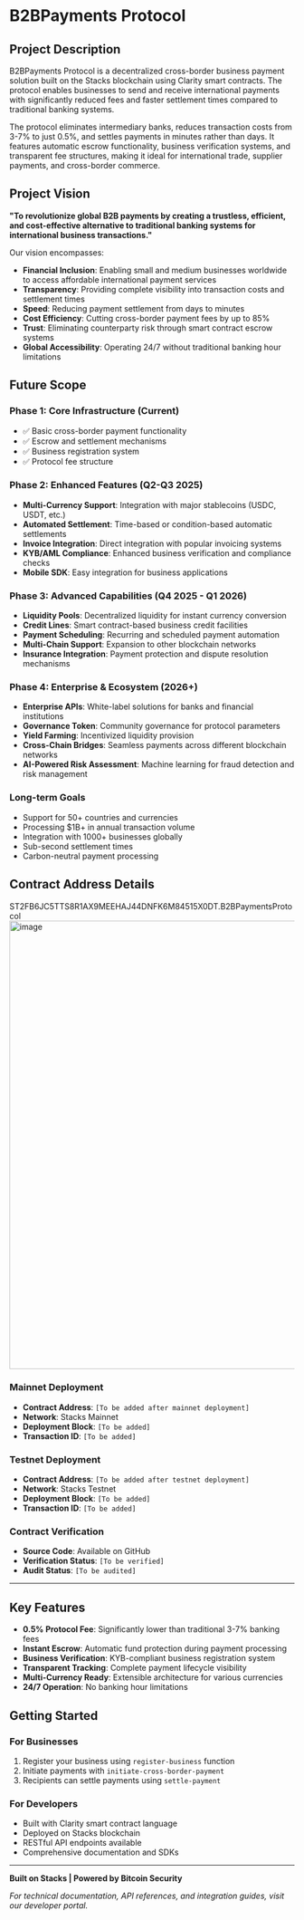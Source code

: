 # B2BPayments Protocol

## Project Description

B2BPayments Protocol is a decentralized cross-border business payment solution built on the Stacks blockchain using Clarity smart contracts. The protocol enables businesses to send and receive international payments with significantly reduced fees and faster settlement times compared to traditional banking systems.

The protocol eliminates intermediary banks, reduces transaction costs from 3-7% to just 0.5%, and settles payments in minutes rather than days. It features automatic escrow functionality, business verification systems, and transparent fee structures, making it ideal for international trade, supplier payments, and cross-border commerce.

## Project Vision

**"To revolutionize global B2B payments by creating a trustless, efficient, and cost-effective alternative to traditional banking systems for international business transactions."**

Our vision encompasses:

- **Financial Inclusion**: Enabling small and medium businesses worldwide to access affordable international payment services
- **Transparency**: Providing complete visibility into transaction costs and settlement times
- **Speed**: Reducing payment settlement from days to minutes
- **Cost Efficiency**: Cutting cross-border payment fees by up to 85%
- **Trust**: Eliminating counterparty risk through smart contract escrow systems
- **Global Accessibility**: Operating 24/7 without traditional banking hour limitations

## Future Scope

### Phase 1: Core Infrastructure (Current)
- ✅ Basic cross-border payment functionality
- ✅ Escrow and settlement mechanisms
- ✅ Business registration system
- ✅ Protocol fee structure

### Phase 2: Enhanced Features (Q2-Q3 2025)
- **Multi-Currency Support**: Integration with major stablecoins (USDC, USDT, etc.)
- **Automated Settlement**: Time-based or condition-based automatic settlements
- **Invoice Integration**: Direct integration with popular invoicing systems
- **KYB/AML Compliance**: Enhanced business verification and compliance checks
- **Mobile SDK**: Easy integration for business applications

### Phase 3: Advanced Capabilities (Q4 2025 - Q1 2026)
- **Liquidity Pools**: Decentralized liquidity for instant currency conversion
- **Credit Lines**: Smart contract-based business credit facilities
- **Payment Scheduling**: Recurring and scheduled payment automation
- **Multi-Chain Support**: Expansion to other blockchain networks
- **Insurance Integration**: Payment protection and dispute resolution mechanisms

### Phase 4: Enterprise & Ecosystem (2026+)
- **Enterprise APIs**: White-label solutions for banks and financial institutions
- **Governance Token**: Community governance for protocol parameters
- **Yield Farming**: Incentivized liquidity provision
- **Cross-Chain Bridges**: Seamless payments across different blockchain networks
- **AI-Powered Risk Assessment**: Machine learning for fraud detection and risk management

### Long-term Goals
- Support for 50+ countries and currencies
- Processing $1B+ in annual transaction volume
- Integration with 1000+ businesses globally
- Sub-second settlement times
- Carbon-neutral payment processing

## Contract Address Details

ST2FB6JC5TTS8R1AX9MEEHAJ44DNFK6M84515X0DT.B2BPaymentsProtocol
<img width="1861" height="792" alt="image" src="https://github.com/user-attachments/assets/6a358d86-8a44-4d50-950f-3aebc74c3a2a" />


### Mainnet Deployment
- **Contract Address**: `[To be added after mainnet deployment]`
- **Network**: Stacks Mainnet
- **Deployment Block**: `[To be added]`
- **Transaction ID**: `[To be added]`

### Testnet Deployment
- **Contract Address**: `[To be added after testnet deployment]`
- **Network**: Stacks Testnet
- **Deployment Block**: `[To be added]`
- **Transaction ID**: `[To be added]`

### Contract Verification
- **Source Code**: Available on GitHub
- **Verification Status**: `[To be verified]`
- **Audit Status**: `[To be audited]`

---

## Key Features

- **0.5% Protocol Fee**: Significantly lower than traditional 3-7% banking fees
- **Instant Escrow**: Automatic fund protection during payment processing
- **Business Verification**: KYB-compliant business registration system
- **Transparent Tracking**: Complete payment lifecycle visibility
- **Multi-Currency Ready**: Extensible architecture for various currencies
- **24/7 Operation**: No banking hour limitations

## Getting Started

### For Businesses
1. Register your business using `register-business` function
2. Initiate payments with `initiate-cross-border-payment`
3. Recipients can settle payments using `settle-payment`

### For Developers
- Built with Clarity smart contract language
- Deployed on Stacks blockchain
- RESTful API endpoints available
- Comprehensive documentation and SDKs

---

**Built on Stacks | Powered by Bitcoin Security**

*For technical documentation, API references, and integration guides, visit our developer portal.*
